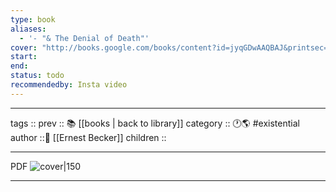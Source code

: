 ```yaml
---
type: book
aliases:
  - '- "& The Denial of Death"'
cover: "http://books.google.com/books/content?id=jyqGDwAAQBAJ&printsec=frontcover&img=1&zoom=1&edge=curl&source=gbs_api"
start: 
end: 
status: todo
recommendedby: Insta video
---
```


---
tags ::
prev :: 📚 [[books | back to library]]
category :: 🕐🌎 #existential
author ::👨 [[Ernest Becker]]
children ::

---
PDF
![cover|150](http://books.google.com/books/content?id=jyqGDwAAQBAJ&printsec=frontcover&img=1&zoom=1&edge=curl&source=gbs_api)

---